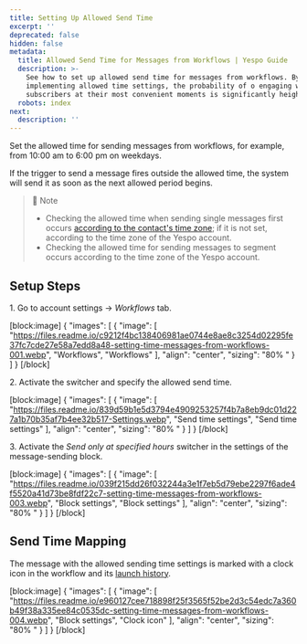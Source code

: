 ```yaml
---
title: Setting Up Allowed Send Time
excerpt: ''
deprecated: false
hidden: false
metadata:
  title: Allowed Send Time for Messages from Workflows | Yespo Guide
  description: >-
    See how to set up allowed send time for messages from workflows. By
    implementing allowed time settings, the probability of o engaging with
    subscribers at their most convenient moments is significantly heightened.
  robots: index
next:
  description: ''
---
```

Set the allowed time for sending messages from workflows, for example, from 10:00 am to 6:00 pm on weekdays.

If the trigger to send a message fires outside the allowed time, the system will send it as soon as the next allowed period begins.

> 📘 Note
> 
> - Checking the allowed time when sending single messages first occurs [according to the contact's time zone](https://docs.yespo.io/docs/how-import-and-match-contact-fields-in-the-system#time-zone); if it is not set, according to the time zone of the Yespo account.
> - Checking the allowed time for sending messages to segment occurs according to the time zone of the Yespo account.

## Setup Steps

1\. Go to account settings → _Workflows_ tab.

[block:image]
{
  "images": [
    {
      "image": [
        "https://files.readme.io/c9212f4bc138406981ae0744e8ae8c3254d02295fe37fc7cde27e58a7edd8a48-setting-time-messages-from-workflows-001.webp",
        "Workflows",
        "Workflows"
      ],
      "align": "center",
      "sizing": "80% "
    }
  ]
}
[/block]


2\. Activate the switcher and specify the allowed send time.

[block:image]
{
  "images": [
    {
      "image": [
        "https://files.readme.io/839d59b1e5d3794e4909253257f4b7a8eb9dc01d227a1b70b35af7b4ee32b517-Settings.webp",
        "Send time settings",
        "Send time settings"
      ],
      "align": "center",
      "sizing": "80% "
    }
  ]
}
[/block]


3\. Activate the _Send only at specified hours_ switcher in the settings of the message-sending block.

[block:image]
{
  "images": [
    {
      "image": [
        "https://files.readme.io/039f215dd26f032244a3e1f7eb5d79ebe2297f6ade4f5520a41d73be8fdf22c7-setting-time-messages-from-workflows-003.webp",
        "Block settings",
        "Block settings"
      ],
      "align": "center",
      "sizing": "80% "
    }
  ]
}
[/block]


## Send Time Mapping

The message with the allowed sending time settings is marked with a clock icon in the workflow and its [launch history](https://docs.yespo.io/docs/using-workflow-launch-history).

[block:image]
{
  "images": [
    {
      "image": [
        "https://files.readme.io/e960127cee718898f25f3565f52be2d3c54edc7a360b49f38a335ee84c0535dc-setting-time-messages-from-workflows-004.webp",
        "Block settings",
        "Clock icon"
      ],
      "align": "center",
      "sizing": "80% "
    }
  ]
}
[/block]